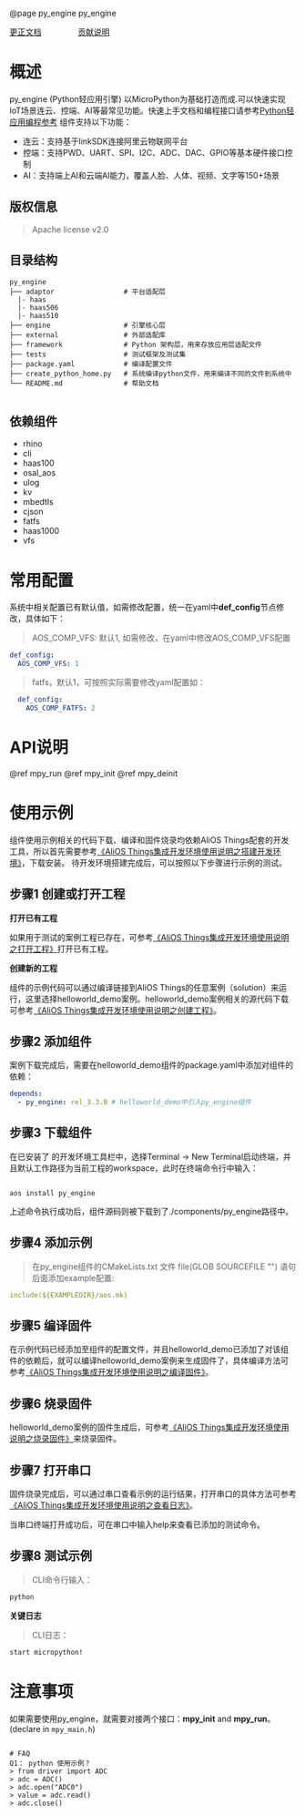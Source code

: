 @page py_engine py_engine

[更正文档](https://gitee.com/alios-things/py_engine/edit/rel_3.3.0/README.md) &emsp;&emsp;&emsp;&emsp; [贡献说明](https://help.aliyun.com/document_detail/302301.html)

# 概述
py_engine (Python轻应用引擎) 以MicroPython为基础打造而成.可以快速实现IoT场景连云、控端、AI等最常见功能。快速上手文档和编程接口请参考[Python轻应用编程参考](https://g.alicdn.com/HaaSAI/PythonDoc/quickstart/index.html)
组件支持以下功能：
- 连云：支持基于linkSDK连接阿里云物联网平台
- 控端：支持PWD、UART、SPI、I2C、ADC、DAC、GPIO等基本硬件接口控制
- AI：支持端上AI和云端AI能力，覆盖人脸、人体、视频、文字等150+场景

## 版权信息
> Apache license v2.0

## 目录结构
```tree
py_engine
├── adaptor                 # 平台适配层
  |- haas
  |- haas506
  |- haas510
├── engine                  # 引擎核心层
├── external                # 外部适配库
├── framework               # Python 架构层，用来存放应用层适配文件
├── tests                   # 测试框架及测试集
├── package.yaml            # 编译配置文件
├── create_python_home.py   # 系统编译python文件，用来编译不同的文件到系统中
└── README.md               # 帮助文档
    
```

## 依赖组件
* rhino
* cli
* haas100
* osal_aos
* ulog
* kv
* mbedtls
* cjson
* fatfs
* haas1000
* vfs

# 常用配置
系统中相关配置已有默认值，如需修改配置，统一在yaml中**def_config**节点修改，具体如下：
> AOS_COMP_VFS: 默认1, 如需修改，在yaml中修改AOS_COMP_VFS配置

```yaml
def_config:
  AOS_COMP_VFS: 1
```
  > fatfs，默认1，可按照实际需要修改yaml配置如：
```yaml
  def_config:
    AOS_COMP_FATFS: 2
```

# API说明
@ref mpy_run
@ref mpy_init
@ref mpy_deinit

# 使用示例

组件使用示例相关的代码下载、编译和固件烧录均依赖AliOS Things配套的开发工具，所以首先需要参考[《AliOS Things集成开发环境使用说明之搭建开发环境》](https://help.aliyun.com/document_detail/302378.html)，下载安装。
待开发环境搭建完成后，可以按照以下步骤进行示例的测试。

## 步骤1 创建或打开工程

**打开已有工程**

如果用于测试的案例工程已存在，可参考[《AliOS Things集成开发环境使用说明之打开工程》](https://help.aliyun.com/document_detail/302381.html)打开已有工程。

**创建新的工程**

组件的示例代码可以通过编译链接到AliOS Things的任意案例（solution）来运行，这里选择helloworld_demo案例。helloworld_demo案例相关的源代码下载可参考[《AliOS Things集成开发环境使用说明之创建工程》](https://help.aliyun.com/document_detail/302379.html)。

## 步骤2 添加组件

案例下载完成后，需要在helloworld_demo组件的package.yaml中添加对组件的依赖：

```yaml
depends:
  - py_engine: rel_3.3.0 # helloworld_demo中引入py_engine组件
```

## 步骤3 下载组件

在已安装了  的开发环境工具栏中，选择Terminal -> New Terminal启动终端，并且默认工作路径为当前工程的workspace，此时在终端命令行中输入：

```shell

aos install py_engine

```

上述命令执行成功后，组件源码则被下载到了./components/py_engine路径中。

## 步骤4 添加示例

> 在py_engine组件的CMakeLists.txt 文件 file(GLOB SOURCEFILE "") 语句后面添加example配置:
```yaml
include(${EXAMPLEDIR}/aos.mk)
```

## 步骤5 编译固件

在示例代码已经添加至组件的配置文件，并且helloworld_demo已添加了对该组件的依赖后，就可以编译helloworld_demo案例来生成固件了，具体编译方法可参考[《AliOS Things集成开发环境使用说明之编译固件》](https://help.aliyun.com/document_detail/302384.html)。

## 步骤6 烧录固件

helloworld_demo案例的固件生成后，可参考[《AliOS Things集成开发环境使用说明之烧录固件》](https://help.aliyun.com/document_detail/302383.html)来烧录固件。

## 步骤7 打开串口

固件烧录完成后，可以通过串口查看示例的运行结果，打开串口的具体方法可参考[《AliOS Things集成开发环境使用说明之查看日志》](https://help.aliyun.com/document_detail/302382.html)。

当串口终端打开成功后，可在串口中输入help来查看已添加的测试命令。

## 步骤8 测试示例

> CLI命令行输入：
```sh
python
```

**关键日志**

> CLI日志：
```sh
start micropython!
```

# 注意事项
如果需要使用py_engine，就需要对接两个接口：**mpy_init** and **mpy_run**。(declare in `mpy_main.h`)
```

# FAQ
Q1： python 使用示例？
> from driver import ADC
> adc = ADC()
> adc.open("ADC0")
> value = adc.read()
> adc.close()
